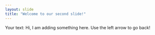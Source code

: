 ```yaml
---
layout: slide
title: "Welcome to our second slide!"
---
```

Your text: Hi, I am adding something here.
Use the left arrow to go back!
